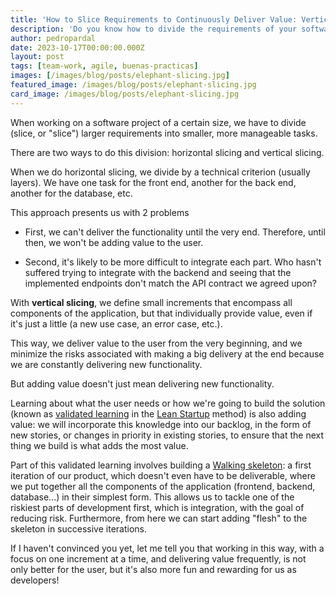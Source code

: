 ```yaml
---
title: 'How to Slice Requirements to Continuously Deliver Value: Vertical Slicing'
description: 'Do you know how to divide the requirements of your software project to deliver value continuously?'
author: pedropardal
date: 2023-10-17T00:00:00.000Z
layout: post
tags: [team-work, agile, buenas-practicas]
images: [/images/blog/posts/elephant-slicing.jpg]
featured_image: /images/blog/posts/elephant-slicing.jpg
card_image: /images/blog/posts/elephant-slicing.jpg
---
```


When working on a software project of a certain size, we have to divide (slice, or "slice") larger requirements into smaller, more manageable tasks.

There are two ways to do this division: horizontal slicing and vertical slicing.

When we do horizontal slicing, we divide by a technical criterion (usually layers). We have one task for the front end, another for the back end, another for the database, etc.

This approach presents us with 2 problems

- First, we can't deliver the functionality until the very end. Therefore, until then, we won't be adding value to the user.

- Second, it's likely to be more difficult to integrate each part. Who hasn't suffered trying to integrate with the backend and seeing that the implemented endpoints don't match the API contract we agreed upon?

With **vertical slicing**, we define small increments that encompass all components of the application, but that individually provide value, even if it's just a little (a new use case, an error case, etc.).

This way, we deliver value to the user from the very beginning, and we minimize the risks associated with making a big delivery at the end because we are constantly delivering new functionality.

But adding value doesn't just mean delivering new functionality.

Learning about what the user needs or how we're going to build the solution (known as [validated learning](https://solvingadhoc.com/aprendizaje-validado-lean-startup-pilar-fundamental/) in the [Lean Startup](https://www.amazon.es/s?k=the+lean+startup&adgrpid=55178272774) method) is also adding value: we will incorporate this knowledge into our backlog, in the form of new stories, or changes in priority in existing stories, to ensure that the next thing we build is what adds the most value.

Part of this validated learning involves building a [Walking skeleton](https://wiki.c2.com/?WalkingSkeleton): a first iteration of our product, which doesn't even have to be deliverable, where we put together all the components of the application (frontend, backend, database...) in their simplest form. This allows us to tackle one of the riskiest parts of development first, which is integration, with the goal of reducing risk. Furthermore, from here we can start adding "flesh" to the skeleton in successive iterations.

If I haven't convinced you yet, let me tell you that working in this way, with a focus on one increment at a time, and delivering value frequently, is not only better for the user, but it's also more fun and rewarding for us as developers!
